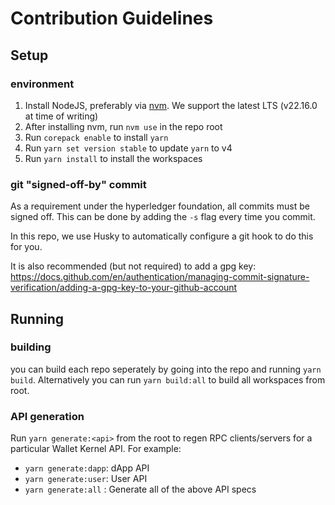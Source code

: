 # Contribution Guidelines

## Setup

### environment

1. Install NodeJS, preferably via [nvm](https://github.com/nvm-sh/nvm). We support the latest LTS (v22.16.0 at time of writing)
2. After installing nvm, run `nvm use` in the repo root
3. Run `corepack enable` to install `yarn`
4. Run `yarn set version stable` to update `yarn` to v4
5. Run `yarn install` to install the workspaces

### git "signed-off-by" commit

As a requirement under the hyperledger foundation, all commits must be signed off. This can be done by adding the `-s` flag every time you commit.

In this repo, we use Husky to automatically configure a git hook to do this for you.

It is also recommended (but not required) to add a gpg key: https://docs.github.com/en/authentication/managing-commit-signature-verification/adding-a-gpg-key-to-your-github-account

## Running

### building

you can build each repo seperately by going into the repo and running `yarn build`. Alternatively you can run `yarn build:all` to build all workspaces from root.

### API generation

Run `yarn generate:<api>` from the root to regen RPC clients/servers for a particular Wallet Kernel API. For example:

- `yarn generate:dapp`: dApp API
- `yarn generate:user`: User API
- `yarn generate:all` : Generate all of the above API specs
